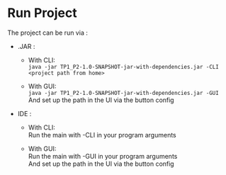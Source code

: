 # Run Project
The project can be run via :  

 * .JAR :
   * With CLI:  
    `java -jar TP1_P2-1.0-SNAPSHOT-jar-with-dependencies.jar -CLI <project path from home>` 
   
   * With GUI:  
    `java -jar TP1_P2-1.0-SNAPSHOT-jar-with-dependencies.jar -GUI`  
    And set up the path in the UI via the button config



 * IDE :
   * With CLI:  
    Run the main with -CLI <project path from home> in your program arguments  
   
   * With GUI:  
    Run the main with -GUI in your program arguments  
    And set up the path in the UI via the button config

